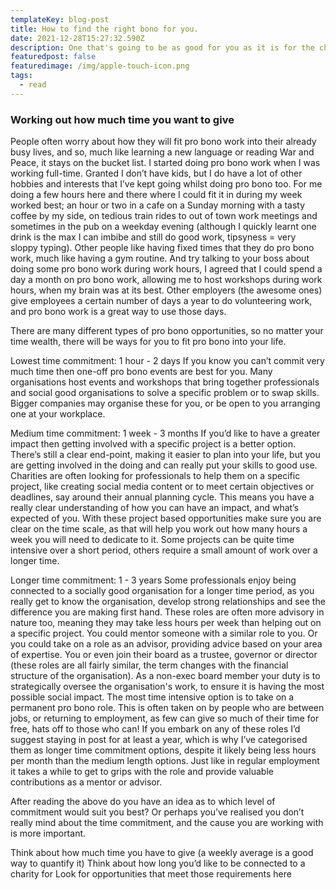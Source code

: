 ```yaml
---
templateKey: blog-post
title: How to find the right bono for you.
date: 2021-12-28T15:27:32.590Z
description: One that's going to be as good for you as it is for the charity.
featuredpost: false
featuredimage: /img/apple-touch-icon.png
tags:
  - read
---
```

### Working out how much time you want to give 

People often worry about how they will fit pro bono work into their already busy lives, and so, much like learning a new language or reading War and Peace, it stays on the bucket list. I started doing pro bono work when I was working full-time. Granted I don’t have kids, but I do have a lot of other hobbies and interests that I’ve kept going whilst doing pro bono too. For me doing a few hours here and there where I could fit it in during my week worked best; an hour or two in a cafe on a Sunday morning with a tasty coffee by my side, on tedious train rides to out of town work meetings and sometimes in the pub on a weekday evening (although I quickly learnt one drink is the max I can imbibe and still do good work, tipsyness = very sloppy typing).  Other people like having fixed times that they do pro bono work, much like having a gym routine. And try talking to your boss about doing some pro bono work during work hours, I agreed that I could spend a day a month on pro bono work, allowing me to host workshops during work hours, when my brain was at its best. Other employers (the awesome ones) give employees a certain number of days a year to do volunteering work, and pro bono work is a great way to use those days.

There are many different types of pro bono opportunities, so no matter your time wealth, there will be ways for you to fit pro bono into your life. 

Lowest time commitment: 1 hour - 2 days
If you know you can’t commit very much time then one-off pro bono events are best for you. Many organisations host events and workshops that bring together professionals and social good organisations to solve a specific problem or to swap skills. Bigger companies may organise these for you, or be open to you arranging one at your workplace.

Medium time commitment: 1 week - 3 months 
If you’d like to have a greater impact then getting involved with a specific project is a better option. There’s still a clear end-point, making it easier to plan into your life, but you are getting involved in the doing and can really put your skills to good use. Charities are often looking for professionals to help them on a specific project, like creating social media content or to meet certain objectives or deadlines, say around their annual planning cycle. This means you have a really clear understanding of how you can have an impact, and what’s expected of you. With these project based opportunities make sure you are clear on the time scale, as that will help you work out how many hours a week you will need to dedicate to it. Some projects can be quite time intensive over a short period, others require a small amount of work over a longer time.

Longer time commitment: 1 - 3 years 
Some professionals enjoy being connected to a socially good organisation for a longer time period, as you really get to know the organisation, develop strong relationships and see the difference you are making first hand. These roles are often more advisory in nature too, meaning they may take less hours per week than helping out on a specific project. You could mentor someone with a similar role to you. Or you could take on a role as an advisor, providing advice based on your area of expertise. You or even join their board as a trustee, governor or director (these roles are all fairly similar, the term changes with the financial structure of the organisation). As a non-exec board member your duty is to strategically oversee the organisation's work, to ensure it is having the most possible social impact. The most time intensive option is to take on a permanent pro bono role. This is often taken on by people who are between jobs, or returning to employment, as few can give so much of their time for free, hats off to those who can! If you embark on any of these roles I’d suggest staying in post for at least a year, which is why I’ve categorised them as longer time commitment options, despite it likely being less hours per month than the medium length options. Just like in regular employment it takes a while to get to grips with the role and provide valuable contributions as a mentor or advisor.

After reading the above do you have an idea as to which level of commitment would suit you best? Or perhaps you’ve realised you don’t really mind about the time commitment, and the cause you are working with is more important. 

Think about how much time you have to give (a weekly average is a good way to quantify it)
Think about how long you’d like to be connected to a charity for
Look for opportunities that meet those requirements here